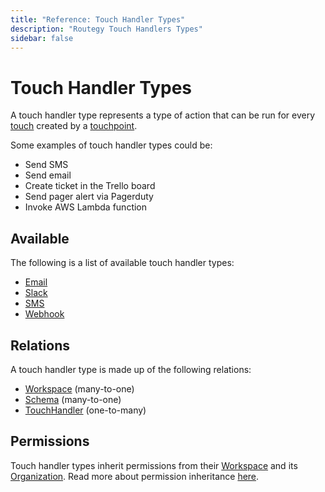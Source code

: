```yaml
---
title: "Reference: Touch Handler Types"
description: "Routegy Touch Handlers Types"
sidebar: false
---
```


# Touch Handler Types

A touch handler type represents a type of action that can be run for every [touch](/reference/touches.html) created by a [touchpoint](/reference/touchpoints.html).

Some examples of touch handler types could be:

* Send SMS
* Send email
* Create ticket in the Trello board
* Send pager alert via Pagerduty
* Invoke AWS Lambda function

## Available

The following is a list of available touch handler types:

* [Email](/reference/touch-handler-types/email.html)
* [Slack](/reference/touch-handler-types/slack.html)
* [SMS](/reference/touch-handler-types/sms.html)
* [Webhook](/reference/touch-handler-types/webhook.html)

## Relations

A touch handler type is made up of the following relations:

* [Workspace](/reference/workspaces.html) (many-to-one)
* [Schema](/reference/schemas.html) (many-to-one)
* [TouchHandler](/reference/touch-handlers.html) (one-to-many)

## Permissions

Touch handler types inherit permissions from their [Workspace](/reference/workspaces.html) and its [Organization](/reference/organizations.html). Read more about permission inheritance [here](/reference/permissions.html).
